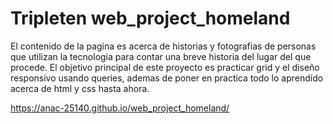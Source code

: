 # Tripleten web_project_homeland
El contenido de la pagina es acerca de historias y fotografias de personas que utilizan la tecnologia para contar una breve historia del lugar del que procede.
El objetivo principal  de este proyecto es practicar grid y el diseño responsivo usando queries, ademas de poner en practica todo lo aprendido acerca de html y css hasta ahora.

https://anac-25140.github.io/web_project_homeland/
